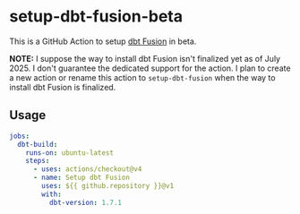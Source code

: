 # setup-dbt-fusion-beta

This is a GitHub Action to setup [dbt Fusion](https://www.getdbt.com/product/fusion) in beta.

**NOTE:**
I suppose the way to install dbt Fusion isn't finalized yet as of July 2025.
I don't guarantee the dedicated support for the action.
I plan to create a new action or rename this action to `setup-dbt-fusion` when the way to install dbt Fusion is finalized.

## Usage

```yaml
jobs:
  dbt-build:
    runs-on: ubuntu-latest
    steps:
      - uses: actions/checkout@v4
      - name: Setup dbt Fusion
        uses: ${{ github.repository }}@v1
        with:
          dbt-version: 1.7.1
```
